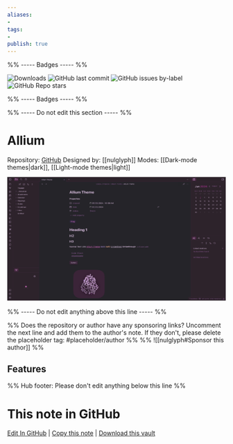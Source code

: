 ```yaml
---
aliases:
- 
tags: 
- 
publish: true
---
```


%% ----- Badges ----- %%

![Downloads](https://img.shields.io/badge/downloads-2903-573E7A?style=for-the-badge&logo=)
![GitHub last commit](https://img.shields.io/github/last-commit/nulglyph/Allium?color=573E7A&label=last%20update&logo=github&style=for-the-badge)
![GitHub issues by-label](https://img.shields.io/github/issues/nulglyph/Allium/help%20wanted?color=573E7A&logo=github&style=for-the-badge) 
![GitHub Repo stars](https://img.shields.io/github/stars/nulglyph/Allium?color=573E7A&logo=github&style=for-the-badge)

%% ----- Badges ----- %%

%% ----- Do not edit this section ----- %%

# Allium

Repository: [GitHub](https://github.com/nulglyph/Allium)
Designed by: [[nulglyph]]
Modes: [[Dark-mode themes|dark]], [[Light-mode themes|light]]



![screenshot](https://github.com/nulglyph/Allium/raw/HEAD/AlliumScreenshot.png)

%% ----- Do not edit anything above this line ----- %% 

%% Does the repository or author have any sponsoring links? Uncomment the next line and add them to the author's note. If they don't, please delete the placeholder tag: #placeholder/author %%
%% ![[nulglyph#Sponsor this author]] %%


## Features



%% Hub footer: Please don't edit anything below this line %%

# This note in GitHub

<span class="git-footer">[Edit In GitHub](https://github.dev/obsidian-community/obsidian-hub/blob/main/02%20-%20Community%20Expansions/02.05%20All%20Community%20Expansions/Themes/Allium.md "git-hub-edit-note") | [Copy this note](https://raw.githubusercontent.com/obsidian-community/obsidian-hub/main/02%20-%20Community%20Expansions/02.05%20All%20Community%20Expansions/Themes/Allium.md "git-hub-copy-note") | [Download this vault](https://github.com/obsidian-community/obsidian-hub/archive/refs/heads/main.zip "git-hub-download-vault") </span>
